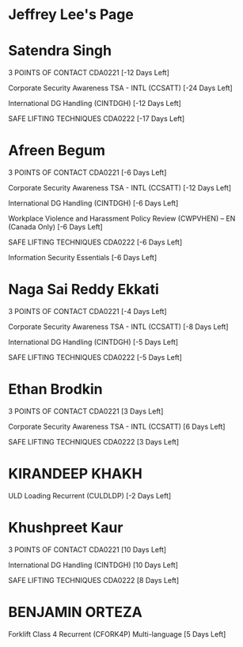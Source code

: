 # Jeffrey Lee's Page




# Satendra Singh


3 POINTS OF CONTACT CDA0221 [-12 Days Left]

Corporate Security Awareness TSA - INTL (CCSATT) [-24 Days Left]

International DG Handling (CINTDGH) [-12 Days Left]

SAFE LIFTING TECHNIQUES CDA0222 [-17 Days Left]



# Afreen Begum


3 POINTS OF CONTACT CDA0221 [-6 Days Left]

Corporate Security Awareness TSA - INTL (CCSATT) [-12 Days Left]

International DG Handling (CINTDGH) [-6 Days Left]

Workplace Violence and Harassment Policy Review (CWPVHEN) – EN (Canada Only) [-6 Days Left]

SAFE LIFTING TECHNIQUES CDA0222 [-6 Days Left]

Information Security Essentials [-6 Days Left]



# Naga Sai Reddy Ekkati


3 POINTS OF CONTACT CDA0221 [-4 Days Left]

Corporate Security Awareness TSA - INTL (CCSATT) [-8 Days Left]

International DG Handling (CINTDGH) [-5 Days Left]

SAFE LIFTING TECHNIQUES CDA0222 [-5 Days Left]



# Ethan Brodkin


3 POINTS OF CONTACT CDA0221 [3 Days Left]

Corporate Security Awareness TSA - INTL (CCSATT) [6 Days Left]

SAFE LIFTING TECHNIQUES CDA0222 [3 Days Left]



# KIRANDEEP KHAKH


ULD Loading Recurrent (CULDLDP) [-2 Days Left]



# Khushpreet Kaur


3 POINTS OF CONTACT CDA0221 [10 Days Left]

International DG Handling (CINTDGH) [10 Days Left]

SAFE LIFTING TECHNIQUES CDA0222 [8 Days Left]



# BENJAMIN ORTEZA


Forklift Class 4 Recurrent (CFORK4P) Multi-language [5 Days Left]



